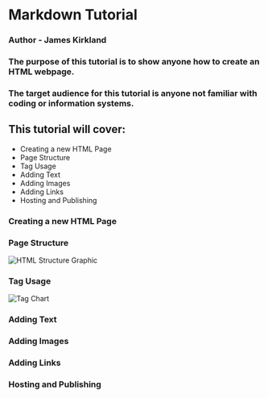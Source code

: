 # Markdown Tutorial
### Author - James Kirkland
### The purpose of this tutorial is to show anyone how to create an HTML webpage.
### The target audience for this tutorial is anyone not familiar with coding or information systems.


## This tutorial will cover:
- Creating a new HTML Page
- Page Structure
- Tag Usage
- Adding Text
- Adding Images
- Adding Links
- Hosting and Publishing

### Creating a new HTML Page
### Page Structure

![HTML Structure Graphic](https://i1.wp.com/qatechhub.com/wp-content/uploads/2016/09/BasicHtmlStructure.png?resize=540%2C360)
### Tag Usage

![Tag Chart](https://cdn-images-1.medium.com/max/1600/0*eU6H-gxRpslRHfNT.jpg)
### Adding Text
### Adding Images
### Adding Links
### Hosting and Publishing
